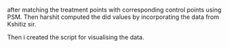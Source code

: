 after matching the treatment points with corresponding control points using PSM. Then harshit computed the did values by incorporating the data from Kshitiz sir.

Then i created the script for visualising the data. 